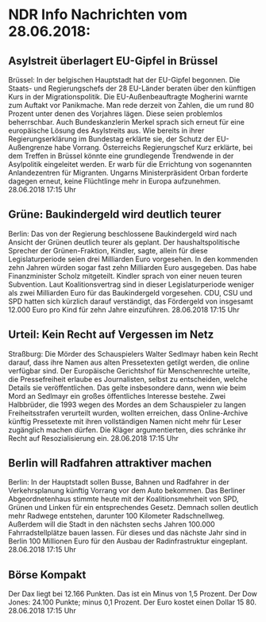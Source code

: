 # NDR Info Nachrichten vom 28.06.2018:


## Asylstreit überlagert EU-Gipfel in Brüssel
Brüssel: In der belgischen Hauptstadt hat der EU-Gipfel begonnen. Die Staats- und Regierungschefs der 28 EU-Länder beraten über den künftigen Kurs in der Migrationspolitik. Die EU-Außenbeauftragte Mogherini warnte zum Auftakt vor Panikmache. Man rede derzeit von Zahlen, die um rund 80 Prozent unter denen des Vorjahres lägen. Diese seien problemlos beherrschbar. Auch Bundeskanzlerin Merkel sprach sich erneut für eine europäische Lösung des Asylstreits aus. Wie bereits in ihrer Regierungserklärung im Bundestag erklärte sie, der Schutz der EU-Außengrenze habe Vorrang. Österreichs Regierungschef Kurz erklärte, bei dem Treffen in Brüssel könnte eine grundlegende Trendwende in der Asylpolitik eingeleitet werden. Er warb für die Errichtung von sogenannten Anlandezentren für Migranten. Ungarns Ministerpräsident Orban forderte dagegen erneut, keine Flüchtlinge mehr in Europa aufzunehmen. 28.06.2018 17:15 Uhr 

## Grüne: Baukindergeld wird deutlich teurer
Berlin: Das von der Regierung beschlossene Baukindergeld wird nach Ansicht der Grünen deutlich teurer als geplant. Der haushaltspolitische Sprecher der Grünen-Fraktion, Kindler, sagte, allein für diese Legislaturperiode seien drei Milliarden Euro vorgesehen. In den kommenden zehn Jahren würden sogar fast zehn Milliarden Euro ausgegeben. Das habe Finanzminister Scholz mitgeteilt. Kindler sprach von einer neuen teuren Subvention. Laut Koalitionsvertrag sind in dieser Legislaturperiode weniger als zwei Milliarden Euro für das Baukindergeld vorgesehen. CDU, CSU und SPD hatten sich kürzlich darauf verständigt, das Fördergeld von insgesamt 12.000 Euro pro Kind für zehn Jahre einzuführen. 28.06.2018 17:15 Uhr 

## Urteil: Kein Recht auf Vergessen im Netz
Straßburg: Die Mörder des Schauspielers Walter Sedlmayr haben kein Recht darauf, dass ihre Namen aus alten Pressetexten getilgt werden, die online verfügbar sind. Der Europäische Gerichtshof für Menschenrechte urteilte, die Pressefreiheit erlaube es Journalisten, selbst zu entscheiden, welche Details sie veröffentlichen. Das gelte insbesondere dann, wenn wie beim Mord an Sedlmayr ein großes öffentliches Interesse bestehe. Zwei Halbbrüder, die 1993 wegen des Mordes an dem Schauspieler zu langen Freiheitsstrafen verurteilt wurden, wollten erreichen, dass Online-Archive künftig Pressetexte mit ihren vollständigen Namen nicht mehr für Leser zugänglich machen dürfen. Die Kläger argumentierten, dies schränke ihr Recht auf Resozialisierung ein. 28.06.2018 17:15 Uhr 

## Berlin will Radfahren attraktiver machen
Berlin: In der Hauptstadt sollen Busse, Bahnen und Radfahrer in der Verkehrsplanung künftig Vorrang vor dem Auto bekommen. Das Berliner Abgeordnetenhaus stimmte heute mit der Koalitionsmehrheit von SPD, Grünen und Linken für ein entsprechendes Gesetz. Demnach sollen deutlich mehr Radwege entstehen, darunter 100 Kilometer Radschnellweg. Außerdem will die Stadt in den nächsten sechs Jahren 100.000 Fahrradstellplätze bauen lassen. Für dieses und das nächste Jahr sind in Berlin 100 Millionen Euro für den Ausbau der Radinfrastruktur eingeplant. 28.06.2018 17:15 Uhr 

## Börse Kompakt
Der Dax liegt bei 12.166 Punkten. Das ist ein  Minus von 1,5 Prozent. Der Dow Jones: 24.100 Punkte; minus 0,1 Prozent. Der Euro kostet einen Dollar 15 80. 28.06.2018 17:15 Uhr 
